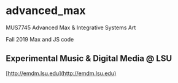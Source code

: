 # advanced_max
 MUS7745 Advanced Max & Integrative Systems Art

Fall 2019 Max and JS code

   
## Experimental Music & Digital Media @ LSU

[http://emdm.lsu.edu](http://emdm.lsu.edu)
 